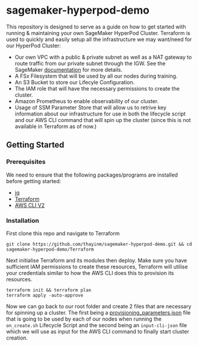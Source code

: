# sagemaker-hyperpod-demo
This repository is designed to serve as a guide on how to get started with running & maintaining your own SageMaker HyperPod Cluster. Terraform is used to quickly and easily setup all the infrastructure we may want/need for our HyperPod Cluster:
- Our own VPC with a public & private subnet as well as a NAT gateway to route traffic from our private subnet through the IGW. See the SageMaker [documentation](https://docs.aws.amazon.com/sagemaker/latest/dg/infrastructure-connect-to-resources.html) for more details.
- A FSx Filesystem that will be used by all our nodes during training.
- An S3 Bucket to store our Lifecyle Configuration.
- The IAM role that will have the necessary permissions to create the cluster.
- Amazon Prometheus to enable observability of our cluster.
- Usage of SSM Parameter Store that will allow us to retrive key information about our infrastructure for use in both the lifecycle script and our AWS CLI command that will spin up the cluster (since this is not available in Terraform as of now.)

## Getting Started
### Prerequisites
We need to ensure that the following packages/programs are installed before getting started:
- [jq](https://jqlang.org/download/)
- [Terraform](https://developer.hashicorp.com/terraform/tutorials/aws-get-started/install-cli)
- [AWS CLI V2](https://docs.aws.amazon.com/cli/latest/userguide/getting-started-install.html)

### Installation
First clone this repo and navigate to Terraform

```shell
git clone https://github.com/thayinm/sagemaker-hyperpod-demo.git && cd sagemaker-hyperpod-demo/Terraform
```

Next initialise Terraform and its modules then deploy. Make sure you have sufficient IAM permissions to create these resources, Terraform will utilise your credentials similar to how the AWS CLI does this to provision its resources.

```shell
terraform init && terraform plan
terraform apply -auto-approve
```

Now we can go back to our root folder and create 2 files that are necessary for spinning up a cluster. The first being a [provisioning_parameters.json](https://docs.aws.amazon.com/sagemaker/latest/dg/sagemaker-hyperpod-lifecycle-best-practices-slurm-base-config.html) file that is going to be used by each of our nodes when running the `on_create.sh` Lifecycle Script and the second being an `input-cli-json` file which we will use as input for the AWS CLI command to finally start cluster creation.